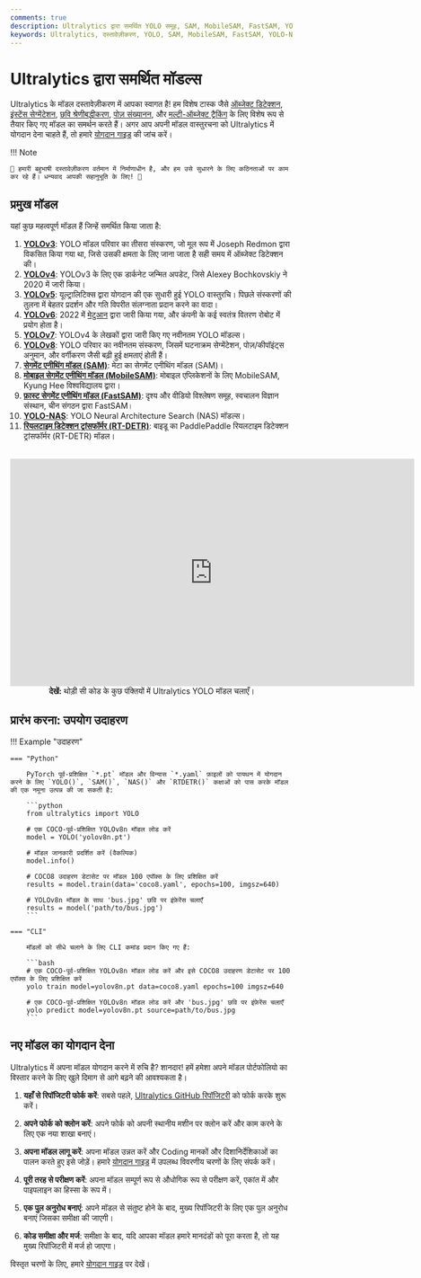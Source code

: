 ```yaml
---
comments: true
description: Ultralytics द्वारा समर्थित YOLO समूह, SAM, MobileSAM, FastSAM, YOLO-NAS, और RT-DETR मॉडल्स की विविधता का पता लगाएं। CLI और Python उपयोग के लिए उदाहरणों के साथ शुरू हो जाएं।
keywords: Ultralytics, दस्तावेज़ीकरण, YOLO, SAM, MobileSAM, FastSAM, YOLO-NAS, RT-DETR, मॉडल, वास्तुरचना, Python, CLI
---
```


# Ultralytics द्वारा समर्थित मॉडल्स

Ultralytics के मॉडल दस्तावेज़ीकरण में आपका स्वागत है! हम विशेष टास्क जैसे [ऑब्जेक्ट डिटेक्शन](../tasks/detect.md), [इंस्टेंस सेग्मेंटेशन](../tasks/segment.md), [छवि श्रेणीबद्धीकरण](../tasks/classify.md), [पोज़ संख्यानन](../tasks/pose.md), और [मल्टी-ऑब्जेक्ट ट्रैकिंग](../modes/track.md) के लिए विशेष रूप से तैयार किए गए मॉडल का समर्थन करते हैं। अगर आप अपनी मॉडल वास्तुरचना को Ultralytics में योगदान देना चाहते हैं, तो हमारे [योगदान गाइड](../help/contributing.md) की जांच करें।

!!! Note

    🚧 हमारी बहुभाषी दस्तावेज़ीकरण वर्तमान में निर्माणाधीन है, और हम उसे सुधारने के लिए कठिनताओं पर काम कर रहे हैं। धन्यवाद आपकी सहानुभूति के लिए! 🙏

## प्रमुख मॉडल

यहां कुछ महत्वपूर्ण मॉडल हैं जिन्हें समर्थित किया जाता है:

1. **[YOLOv3](yolov3.md)**: YOLO मॉडल परिवार का तीसरा संस्करण, जो मूल रूप में Joseph Redmon द्वारा विकसित किया गया था, जिसे उसकी क्षमता के लिए जाना जाता है सही समय में ऑब्जेक्ट डिटेक्शन की।
2. **[YOLOv4](yolov4.md)**: YOLOv3 के लिए एक डार्कनेट जन्मित अपडेट, जिसे Alexey Bochkovskiy ने 2020 में जारी किया।
3. **[YOLOv5](yolov5.md)**: यूल्ट्रालिटिक्स द्वारा योगदान की एक सुधारी हुई YOLO वास्तुरचि। पिछले संस्करणों की तुलना में बेहतर प्रदर्शन और गति विपरीत संलग्नाता प्रदान करने का वादा।
4. **[YOLOv6](yolov6.md)**: 2022 में [मेटुआन](https://about.meituan.com/) द्वारा जारी किया गया, और कंपनी के कई स्वतंत्र वितरण रोबोट में प्रयोग होता है।
5. **[YOLOv7](yolov7.md)**: YOLOv4 के लेखकों द्वारा जारी किए गए नवीनतम YOLO मॉडल्स।
6. **[YOLOv8](yolov8.md)**: YOLO परिवार का नवीनतम संस्करण, जिसमें घटनाक्रम सेग्मेंटेशन, पोज़/कीपॉइंट्स अनुमान, और वर्गीकरण जैसी बढ़ी हुई क्षमताएं होती हैं।
7. **[सेगमेंट एनीथिंग मॉडल (SAM)](sam.md)**: मेटा का सेगमेंट एनीथिंग मॉडल (SAM)।
8. **[मोबाइल सेगमेंट एनीथिंग मॉडल (MobileSAM)](mobile-sam.md)**: मोबाइल एप्लिकेशनों के लिए MobileSAM, Kyung Hee विश्वविद्यालय द्वारा।
9. **[फ़ास्ट सेगमेंट एनीथिंग मॉडल (FastSAM)](fast-sam.md)**: दृश्य और वीडियो विश्लेषण समूह, स्वचालन विज्ञान संस्थान, चीन संगठन द्वारा FastSAM।
10. **[YOLO-NAS](yolo-nas.md)**: YOLO Neural Architecture Search (NAS) मॉडल्स।
11. **[रियलटाइम डिटेक्शन ट्रांसफॉर्मर (RT-DETR)](rtdetr.md)**: बाइडू का PaddlePaddle रियलटाइम डिटेक्शन ट्रांसफॉर्मर (RT-DETR) मॉडल।

<p align="center">
  <br>
  <iframe width="720" height="405" src="https://www.youtube.com/embed/MWq1UxqTClU?si=nHAW-lYDzrz68jR0"
    title="YouTube वीडियो प्लेयर" frameborder="0"
    allow="accelerometer; autoplay; clipboard-write; encrypted-media; gyroscope; picture-in-picture; web-share"
    allowfullscreen>
  </iframe>
  <br>
  <strong>देखें:</strong> थोड़ी सी कोड के कुछ पंक्तियों में Ultralytics YOLO मॉडल चलाएँ।
</p>

## प्रारंभ करना: उपयोग उदाहरण

!!! Example "उदाहरण"

    === "Python"

        PyTorch पूर्व-प्रशिक्षित `*.pt` मॉडल और विन्यास `*.yaml` फ़ाइलों को पायथन में योगदान करने के लिए `YOLO()`, `SAM()`, `NAS()` और `RTDETR()` कक्षाओं को पास करके मॉडल की एक नमूना उत्पन्न की जा सकती है:

        ```python
        from ultralytics import YOLO

        # एक COCO-पूर्व-प्रशिक्षित YOLOv8n मॉडल लोड करें
        model = YOLO('yolov8n.pt')

        # मॉडल जानकारी प्रदर्शित करें (वैकल्पिक)
        model.info()

        # COCO8 उदाहरण डेटासेट पर मॉडल 100 एपॉक्स के लिए प्रशिक्षित करें
        results = model.train(data='coco8.yaml', epochs=100, imgsz=640)

        # YOLOv8n मॉडल के साथ 'bus.jpg' छवि पर इंफ़ेरेंस चलाएँ
        results = model('path/to/bus.jpg')
        ```

    === "CLI"

        मॉडलों को सीधे चलाने के लिए CLI कमांड प्रदान किए गए हैं:

        ```bash
        # एक COCO-पूर्व-प्रशिक्षित YOLOv8n मॉडल लोड करें और इसे COCO8 उदाहरण डेटासेट पर 100 एपॉक्स के लिए प्रशिक्षित करें
        yolo train model=yolov8n.pt data=coco8.yaml epochs=100 imgsz=640

        # एक COCO-पूर्व-प्रशिक्षित YOLOv8n मॉडल लोड करें और 'bus.jpg' छवि पर इंफ़ेरेंस चलाएँ
        yolo predict model=yolov8n.pt source=path/to/bus.jpg
        ```

## नए मॉडल का योगदान देना

Ultralytics में अपना मॉडल योगदान करने में रुचि है? शानदार! हमें हमेशा अपने मॉडल पोर्टफोलियो का विस्तार करने के लिए खुले दिमाग से आगे बढ़ने की आवश्यकता है।

1. **यहाँ से रिपॉजिटरी फोर्क करें**: सबसे पहले, [Ultralytics GitHub रिपॉजिटरी](https://github.com/ultralytics/ultralytics) को फोर्क करके शुरू करें।

2. **अपने फोर्क को क्लोन करें**: अपने फोर्क को अपनी स्थानीय मशीन पर क्लोन करें और काम करने के लिए एक नया शाखा बनाएं।

3. **अपना मॉडल लागू करें**: अपना मॉडल उन्नत करें और Coding मानकों और दिशानिर्देशिकाओं का पालन करते हुए इसे जोड़ें। हमारे [योगदान गाइड](../help/contributing.md) में उपलब्ध विवरणीय चरणों के लिए संपर्क करें।

4. **पूरी तरह से परीक्षण करें**: अपना मॉडल सम्पूर्ण रूप से औधोगिक रूप से परीक्षण करें, एकांत में और पाइपलाइन का हिस्सा के रूप में।

5. **एक पुल अनुरोध बनाएं**: अपने मॉडल से संतुष्ट होने के बाद, मुख्य रिपॉजिटरी के लिए एक पुल अनुरोध बनाएं जिसका समीक्षा की जाएगी।

6. **कोड समीक्षा और मर्ज**: समीक्षा के बाद, यदि आपका मॉडल हमारे मानदंडों को पूरा करता है, तो यह मुख्य रिपॉजिटरी में मर्ज हो जाएगा।

विस्तृत चरणों के लिए, हमारे [योगदान गाइड](../help/contributing.md) पर देखें।

